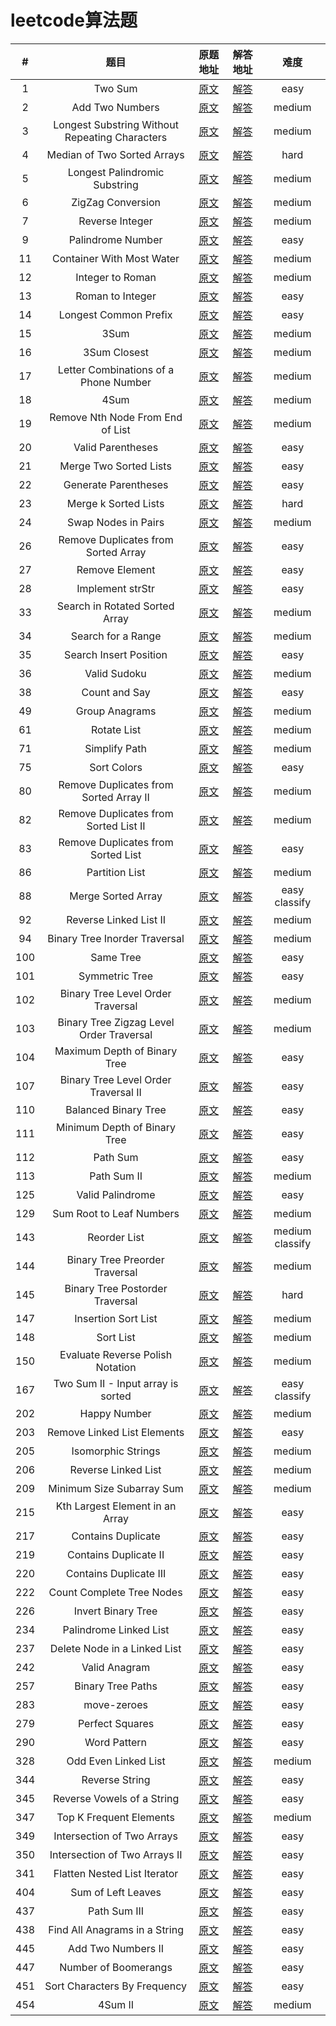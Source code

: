 # leetcode算法题

| # | 题目 | 原题地址 | 解答地址 | 难度 |
| :---: |:---:|:---:|:---:|:---:|
| 1 | Two Sum | [原文](https://leetcode.com/problems/two-sum/#/description) | [解答](./src/1-two-sum.js) | easy |
| 2 | Add Two Numbers | [原文](https://leetcode.com/problems/add-two-numbers/#/description) | [解答](./src/2-two-sum.js) | medium |
| 3 | Longest Substring Without Repeating Characters   | [原文](https://leetcode.com/problems/longest-substring-without-repeating-characters/#/description) | [解答](./src/3-longest-substring-without-repeating-characters.js) | medium |
| 4 | Median of Two Sorted Arrays | [原文](https://leetcode.com/problems/median-of-two-sorted-arrays/#/description) | [解答](./src/4-median-of-two-sorted-arrays.js) | hard |
| 5 | Longest Palindromic Substring | [原文](https://leetcode.com/problems/longest-palindromic-substring/#/description) | [解答](./src/5-longest-palindromic-substring.js) | medium |
| 6 | ZigZag Conversion | [原文](https://leetcode.com/problems/zigzag-conversion/#/description) | [解答](./src/6-zigzag-conversion.js) | medium |
| 7 | Reverse Integer | [原文](https://leetcode.com/problems/reverse-integer/#/description) | [解答](./src/7-reverse-integer.js) | medium |
| 9 | Palindrome Number | [原文](https://leetcode.com/problems/palindrome-number/#/description) | [解答](./src/9-palindrome-number.js) | easy |
| 11 | Container With Most Water | [原文](https://leetcode.com/problems/container-with-most-water/description/) | [解答](./src/11-container-with-most-water.js) | medium |
| 12 | Integer to Roman | [原文](https://leetcode.com/problems/integer-to-roman/description/) | [解答](./src/12-integer-to-roman.js) | medium |
| 13 | Roman to Integer | [原文](https://leetcode.com/problems/roman-to-integer/#/description) | [解答](./src/13-roman-to-integer.js) | easy |
| 14 | Longest Common Prefix | [原文](https://leetcode.com/problems/longest-common-prefix/tabs/description) | [解答](./src/14-longest-common-prefix.js) | easy |
| 15 | 3Sum | [原文](https://leetcode.com/problems/3sum/description/) | [解答](./src/15-3sum.js) | medium |
| 16 | 3Sum Closest | [原文](https://leetcode.com/problems/3sum-closest/description/) | [解答](./src/16-3sum-closest.js) | medium |
| 17 | Letter Combinations of a Phone Number | [原文](https://leetcode.com/problems/letter-combinations-of-a-phone-number/description/) | [解答](./src/17-letter-combinations-of-a-phone-number.js) | medium |
| 18 | 4Sum | [原文](https://leetcode.com/problems/4sum/description/) | [解答](./src/18-4sum.js) | medium |
| 19 | Remove Nth Node From End of List | [原文](https://leetcode.com/problems/remove-nth-node-from-end-of-list/description/) | [解答](./src/19-remove-nth-node-from-end-of-list.js) | medium |
| 20 | Valid Parentheses | [原文](https://leetcode.com/problems/valid-parentheses/tabs/description) | [解答](./src/20-valid-parentheses.js) | easy |
| 21 | Merge Two Sorted Lists | [原文](https://leetcode.com/problems/merge-two-sorted-lists/description/) | [解答](./src/21-merge-two-sorted-lists.js) | easy |
| 22 | Generate Parentheses | [原文](https://leetcode.com/problems/generate-parentheses/description/) | [解答](./src/22-generate-parentheses.js) | easy |
| 23 | Merge k Sorted Lists | [原文](https://leetcode.com/problems/merge-k-sorted-lists/description/) | [解答](./src/23-merge-k-sorted-lists.js) | hard |
| 24 | Swap Nodes in Pairs | [原文](https://leetcode.com/problems/swap-nodes-in-pairs/description/) | [解答](./src/24-swap-nodes-in-pairs.js) | medium |
| 26 | Remove Duplicates from Sorted Array | [原文](https://leetcode.com/problems/remove-duplicates-from-sorted-array/description/) | [解答](./src/26-remove-duplicates-from-sorted-array.js) | easy |
| 27 | Remove Element  | [原文](https://leetcode.com/problems/remove-element/description/) | [解答](./src/27-remove-element.js) | easy |
| 28 | Implement strStr | [原文](https://leetcode.com/problems/implement-strstr/description/) | [解答](./src/28-implement-strstr.js) | easy |
| 33 | Search in Rotated Sorted Array | [原文](https://leetcode.com/problems/search-in-rotated-sorted-array/description/) | [解答](./src/33-search-in-rotated-sorted-array.js) | medium |
| 34 | Search for a Range | [原文](https://leetcode.com/problems/search-for-a-range/description/) | [解答](./src/34-search-for-a-range.js) | medium |
| 35 | Search Insert Position | [原文](https://leetcode.com/problems/search-insert-position/description/) | [解答](./src/35-search-insert-position.js) | easy |
| 36 | Valid Sudoku | [原文](https://leetcode.com/problems/valid-sudoku/description/) | [解答](./src/36-valid-sudoku.js) | medium |
| 38 | Count and Say | [原文](https://leetcode.com/problems/count-and-say/description/) | [解答](./src/38-count-and-say.js) | easy |
| 49 | Group Anagrams | [原文](https://leetcode.com/problems/group-anagrams/description/) | [解答](./src/49-group-anagrams.js) | medium |
| 61 | Rotate List | [原文](https://leetcode.com/problems/rotate-list/description/) | [解答](./src/61-rotate-list.js) | medium |
| 71 | Simplify Path | [原文](https://leetcode.com/problems/simplify-path/description/) | [解答](./src/71-simplify-path.js) | medium |
| 75 | Sort Colors | [原文](https://leetcode.com/problems/sort-colors/description/) | [解答](./src/75-sort-colors.js) | easy |
| 80 | Remove Duplicates from Sorted Array II | [原文](https://leetcode.com/problems/remove-duplicates-from-sorted-array-ii/description/) | [解答](./src/80-remove-duplicates-from-sorted-array-ii.js) | medium |
| 82 | Remove Duplicates from Sorted List II | [原文](https://leetcode.com/problems/remove-duplicates-from-sorted-list-ii/description/) | [解答](./src/82-remove-duplicates-from-sorted-list-ii.js) | medium |
| 83 | Remove Duplicates from Sorted List | [原文](https://leetcode.com/problems/remove-duplicates-from-sorted-list/description/) | [解答](./src/83-remove-duplicates-from-sorted-list.js) | easy |
| 86 | Partition List | [原文](https://leetcode.com/problems/partition-list/description/) | [解答](./src/86-partition-list.js) | medium |
| 88 | Merge Sorted Array | [原文](https://leetcode.com/problems/merge-sorted-array/description/) | [解答](./src/88-merge-sorted-array.js) | easy classify |
| 92 | Reverse Linked List II | [原文](https://leetcode.com/problems/reverse-linked-list-ii/description/) | [解答](./src/92-reverse-linked-list-ii.js) | medium |
| 94 | Binary Tree Inorder Traversal | [原文](https://leetcode.com/problems/binary-tree-inorder-traversal/description/) | [解答](./src/94-binary-tree-inorder-traversal.js) | medium |
| 100 | Same Tree | [原文](https://leetcode.com/problems/same-tree/description/) | [解答](./src/100-same-tree.js) | easy |
| 101 | Symmetric Tree | [原文](https://leetcode.com/problems/symmetric-tree/description/) | [解答](./src/101-symmetric-tree.js) | easy |
| 102 | Binary Tree Level Order Traversal | [原文](https://leetcode.com/problems/binary-tree-level-order-traversal/description/) | [解答](./src/102-binary-tree-level-order-traversal.js) | medium |
| 103 | Binary Tree Zigzag Level Order Traversal | [原文](https://leetcode.com/problems/binary-tree-zigzag-level-order-traversal/description/) | [解答](./src/103-binary-tree-zigzag-level-order-traversal.js) | medium |
| 104 | Maximum Depth of Binary Tree | [原文](https://leetcode.com/problems/maximum-depth-of-binary-tree/description/) | [解答](./src/104-maximum-depth-of-binary-tree.js) | easy |
| 107 | Binary Tree Level Order Traversal II | [原文](https://leetcode.com/problems/binary-tree-level-order-traversal-ii/description) | [解答](./src/107-binary-tree-level-order-traversal-ii.js) | easy |
| 110 | Balanced Binary Tree | [原文](https://leetcode.com/problems/balanced-binary-tree/description) | [解答](./src/110-balanced-binary-tree.js) | easy |
| 111 | Minimum Depth of Binary Tree | [原文](https://leetcode.com/problems/minimum-depth-of-binary-tree/description) | [解答](./src/111-minimum-depth-of-binary-tree.js) | easy |
| 112 | Path Sum | [原文](https://leetcode.com/problems/path-sum/description) | [解答](./src/112-path-sum.js) | easy |
| 113 | Path Sum II | [原文](https://leetcode.com/problems/path-sum-ii/description) | [解答](./src/113-path-sum-ii.js) | medium |
| 125 | Valid Palindrome | [原文](https://leetcode.com/problems/valid-palindrome/description/) | [解答](./src/125-valid-palindrome.js) | easy |
| 129 | Sum Root to Leaf Numbers | [原文](https://leetcode.com/problems/sum-root-to-leaf-numbers/description/) | [解答](./src/129-sum-root-to-leaf-numbers.js) | medium |
| 143 | Reorder List | [原文](https://leetcode.com/problems/reorder-list/description/) | [解答](./src/143-reorder-list.js) | medium classify |
| 144 | Binary Tree Preorder Traversal | [原文](https://leetcode.com/problems/binary-tree-preorder-traversal/description/) | [解答](./src/144-binary-tree-preorder-traversal.js) | medium |
| 145 | Binary Tree Postorder Traversal | [原文](https://leetcode.com/problems/binary-tree-postorder-traversal/description/) | [解答](./src/145-binary-tree-postorder-traversal.js) | hard |
| 147 | Insertion Sort List | [原文](https://leetcode.com/problems/insertion-sort-list/description/) | [解答](./src/147-insertion-sort-list.js) | medium |
| 148 | Sort List | [原文](https://leetcode.com/problems/sort-list/description/) | [解答](./src/148-sort-list.js) | medium |
| 150 | Evaluate Reverse Polish Notation | [原文](https://leetcode.com/problems/evaluate-reverse-polish-notation/description/) | [解答](./src/150-evaluate-reverse-polish-notation.js) | medium |
| 167 | Two Sum II - Input array is sorted | [原文](https://leetcode.com/problems/two-sum-ii-input-array-is-sorted/description/) | [解答](./src/167-two-sum-ii-input-array-is-sorted.js) | easy classify |
| 202 | Happy Number | [原文](https://leetcode.com/problems/happy-number/description/) | [解答](./src/202-happy-number.js) | medium |
| 203 | Remove Linked List Elements | [原文](https://leetcode.com/problems/remove-linked-list-elements/description/) | [解答](./src/203-remove-linked-list-elements.js) | easy |
| 205 | Isomorphic Strings | [原文](https://leetcode.com/problems/isomorphic-strings/description/) | [解答](./src/205-isomorphic-strings.js) | medium |
| 206 | Reverse Linked List | [原文](https://leetcode.com/problems/reverse-linked-list/description/) | [解答](./src/206-reverse-linked-list.js) | medium |
| 209 | Minimum Size Subarray Sum | [原文](https://leetcode.com/problems/minimum-size-subarray-sum/description/) | [解答](./src/209-minimum-size-subarray-sum.js) | medium |
| 215 | Kth Largest Element in an Array | [原文](https://leetcode.com/problems/kth-largest-element-in-an-array/description/) | [解答](./src/215-kth-largest-element-in-an-array.js) | easy |
| 217 | Contains Duplicate | [原文](https://leetcode.com/problems/contains-duplicate/description/) | [解答](./src/217-contains-duplicate.js) | easy |
| 219 | Contains Duplicate II | [原文](https://leetcode.com/problems/contains-duplicate-ii/description/) | [解答](./src/219-contains-duplicate-ii.js) | easy |
| 220 | Contains Duplicate III | [原文](https://leetcode.com/problems/contains-duplicate-iii/description/) | [解答](./src/220-contains-duplicate-iii.js) | easy |
| 222 | Count Complete Tree Nodes | [原文](https://leetcode.com/problems/count-complete-tree-nodes/description/) | [解答](./src/222-count-complete-tree-nodes.js) | easy |
| 226 | Invert Binary Tree | [原文](https://leetcode.com/problems/invert-binary-tree/description/) | [解答](./src/226-invert-binary-tree.js) | easy |
| 234 | Palindrome Linked List | [原文](https://leetcode.com/problems/palindrome-linked-list/description/) | [解答](./src/234-palindrome-linked-list.js) | easy |
| 237 | Delete Node in a Linked List | [原文](https://leetcode.com/problems/delete-node-in-a-linked-list/description/) | [解答](./src/237-delete-node-in-a-linked-list.js) | easy |
| 242 | Valid Anagram | [原文](https://leetcode.com/problems/valid-anagram/description/) | [解答](./src/242-valid-anagram.js) | easy |
| 257 | Binary Tree Paths | [原文](https://leetcode.com/problems/binary-tree-paths/description/) | [解答](./src/257-binary-tree-paths.js) | easy |
| 283 | move-zeroes | [原文](https://leetcode.com/problems/move-zeroes/description/) | [解答](./src/283-move-zeroes.js) | easy |
| 279 | Perfect Squares | [原文](https://leetcode.com/problems/perfect-squares/description/) | [解答](./src/279-perfect-squares.js) | easy |
| 290 | Word Pattern | [原文](https://leetcode.com/problems/word-pattern/description/) | [解答](./src/290-word-pattern.js) | easy |
| 328 | Odd Even Linked List | [原文](https://leetcode.com/problems/odd-even-linked-list/description/) | [解答](./src/328-odd-even-linked-list.js) | medium |
| 344 | Reverse String | [原文](https://leetcode.com/problems/reverse-string/description/) | [解答](./src/344-reverse-string.js) | easy |
| 345 | Reverse Vowels of a String | [原文](https://leetcode.com/problems/reverse-vowels-of-a-string/description/) | [解答](./src/345-reverse-vowels-of-a-string.js) | easy |
| 347 | Top K Frequent Elements | [原文](https://leetcode.com/problems/top-k-frequent-elements/description/) | [解答](./src/347-top-k-frequent-elements.js) | medium |
| 349 | Intersection of Two Arrays | [原文](https://leetcode.com/problems/intersection-of-two-arrays/description/) | [解答](./src/349-intersection-of-two-arrays.js) | easy |
| 350 | Intersection of Two Arrays II | [原文](https://leetcode.com/problems/intersection-of-two-arrays-ii/description/) | [解答](./src/350-intersection-of-two-arrays-ii.js) | easy |
| 341 | Flatten Nested List Iterator | [原文](https://leetcode.com/problems/flatten-nested-list-iterator/description/) | [解答](./src/341-flatten-nested-list-iterator.js) | easy |
| 404 | Sum of Left Leaves | [原文](https://leetcode.com/problems/sum-of-left-leaves/description/) | [解答](./src/404-sum-of-left-leaves.js) | easy |
| 437 | Path Sum III | [原文](https://leetcode.com/problems/path-sum-iii/description/) | [解答](./src/437-path-sum-iii.js) | easy |
| 438 | Find All Anagrams in a String | [原文](https://leetcode.com/problems/find-all-anagrams-in-a-string/description/) | [解答](./src/438-find-all-anagrams-in-a-string.js) | easy |
| 445 | Add Two Numbers II | [原文](https://leetcode.com/problems/add-two-numbers-ii/description/) | [解答](./src/445-add-two-numbers-ii.js) | easy |
| 447 | Number of Boomerangs | [原文](https://leetcode.com/problems/number-of-boomerangs/description/) | [解答](./src/447-number-of-boomerangs.js) | easy |
| 451 | Sort Characters By Frequency | [原文](https://leetcode.com/problems/sort-characters-by-frequency/description/) | [解答](./src/451-sort-characters-by-frequency.js) | easy |
| 454 | 4Sum II | [原文](https://leetcode.com/problems/4sum-ii/description/) | [解答](./src/454-4sum-ii.js) | medium |